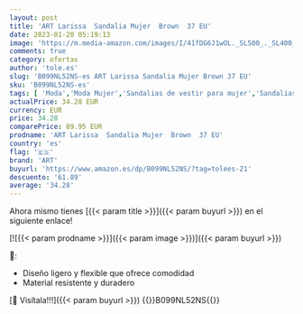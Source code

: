 ```yaml
---
layout: post
title: 'ART Larissa  Sandalia Mujer  Brown  37 EU'
date: 2023-01-20 05:19:13
image: 'https://m.media-amazon.com/images/I/41fDG6J1wOL._SL500_._SL400_.jpg'
comments: true
category: ofertas
author: 'tole.es'
slug: 'B099NL52NS-es ART Larissa Sandalia Mujer Brown 37 EU'
sku: 'B099NL52NS-es'
tags: [ 'Moda','Moda Mujer','Sandalias de vestir para mujer','Sandalias y palas de mujer','Zapatos para mujer','art','sandalia','🇪🇸', ]
actualPrice: 34.28 EUR
currency: EUR
price: 34.28
comparePrice: 89.95 EUR
prodname: 'ART Larissa  Sandalia Mujer  Brown  37 EU'
country: 'es'
flag: '🇪🇸'
brand: 'ART'
buyurl: 'https://www.amazon.es/dp/B099NL52NS/?tag=tolees-21'
descuento: '61.89'
average: '34.28'
---
```


Ahora mismo tienes [{{< param title >}}]({{< param buyurl >}}) en el siguiente enlace!

[![{{< param prodname >}}]({{< param image >}})]({{< param buyurl >}})

🔎:

- Diseño ligero y flexible que ofrece comodidad
- Material resistente y duradero

[🛒 Visítala!!!]({{< param buyurl >}})
{{<world>}}B099NL52NS{{</world>}}
